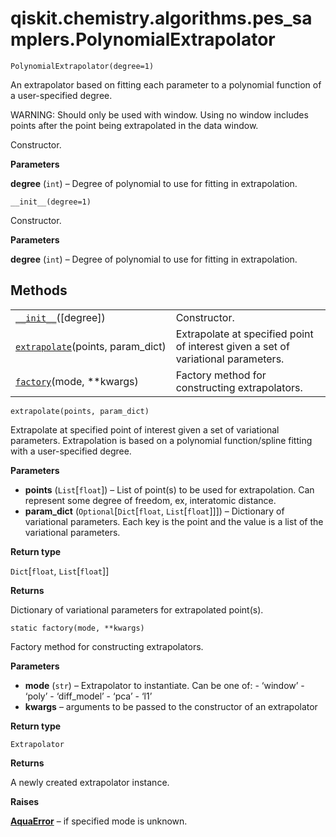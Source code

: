 # qiskit.chemistry.algorithms.pes\_samplers.PolynomialExtrapolator

<span id="undefined" />

`PolynomialExtrapolator(degree=1)`

An extrapolator based on fitting each parameter to a polynomial function of a user-specified degree.

WARNING: Should only be used with window. Using no window includes points after the point being extrapolated in the data window.

Constructor.

**Parameters**

**degree** (`int`) – Degree of polynomial to use for fitting in extrapolation.

<span id="undefined" />

`__init__(degree=1)`

Constructor.

**Parameters**

**degree** (`int`) – Degree of polynomial to use for fitting in extrapolation.

## Methods

|                                                                                                                                                                                                  |                                                                                   |
| ------------------------------------------------------------------------------------------------------------------------------------------------------------------------------------------------ | --------------------------------------------------------------------------------- |
| [`__init__`](#qiskit.chemistry.algorithms.pes_samplers.PolynomialExtrapolator.__init__ "qiskit.chemistry.algorithms.pes_samplers.PolynomialExtrapolator.__init__")(\[degree])                    | Constructor.                                                                      |
| [`extrapolate`](#qiskit.chemistry.algorithms.pes_samplers.PolynomialExtrapolator.extrapolate "qiskit.chemistry.algorithms.pes_samplers.PolynomialExtrapolator.extrapolate")(points, param\_dict) | Extrapolate at specified point of interest given a set of variational parameters. |
| [`factory`](#qiskit.chemistry.algorithms.pes_samplers.PolynomialExtrapolator.factory "qiskit.chemistry.algorithms.pes_samplers.PolynomialExtrapolator.factory")(mode, \*\*kwargs)                | Factory method for constructing extrapolators.                                    |

<span id="undefined" />

`extrapolate(points, param_dict)`

Extrapolate at specified point of interest given a set of variational parameters. Extrapolation is based on a polynomial function/spline fitting with a user-specified degree.

**Parameters**

*   **points** (`List`\[`float`]) – List of point(s) to be used for extrapolation. Can represent some degree of freedom, ex, interatomic distance.
*   **param\_dict** (`Optional`\[`Dict`\[`float`, `List`\[`float`]]]) – Dictionary of variational parameters. Each key is the point and the value is a list of the variational parameters.

**Return type**

`Dict`\[`float`, `List`\[`float`]]

**Returns**

Dictionary of variational parameters for extrapolated point(s).

<span id="undefined" />

`static factory(mode, **kwargs)`

Factory method for constructing extrapolators.

**Parameters**

*   **mode** (`str`) – Extrapolator to instantiate. Can be one of: - ‘window’ - ‘poly’ - ‘diff\_model’ - ‘pca’ - ‘l1’
*   **kwargs** – arguments to be passed to the constructor of an extrapolator

**Return type**

`Extrapolator`

**Returns**

A newly created extrapolator instance.

**Raises**

[**AquaError**](qiskit.aqua.AquaError#qiskit.aqua.AquaError "qiskit.aqua.AquaError") – if specified mode is unknown.
